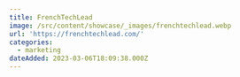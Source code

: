 ```yaml
---
title: FrenchTechLead
image: /src/content/showcase/_images/frenchtechlead.webp
url: 'https://frenchtechlead.com/'
categories:
  - marketing
dateAdded: 2023-03-06T18:09:38.000Z
---
```


